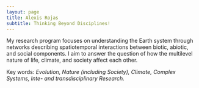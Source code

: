 ```yaml
---
layout: page
title: Alexis Rojas
subtitle: Thinking Beyond Disciplines!
---
```

My research program focuses on understanding the Earth system through networks describing spatiotemporal interactions between biotic, abiotic, and social components. I aim to answer the question of how the multilevel nature of life, climate, and society affect each other. 

Key words: _Evolution, Nature (including Society), Climate, Complex Systems, Inte- and transdisciplinary Research._
